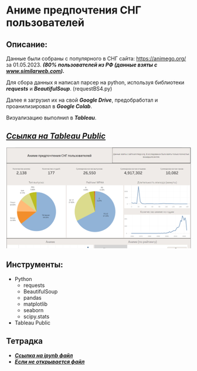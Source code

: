 # **Аниме предпочтения СНГ пользователей**

## **Описание**:


Данные были собраны с популярного в СНГ сайта: https://animego.org/ за 01.05.2023.  ***(80% пользователей из РФ (данные взяты с www.similarweb.com).***  

Для сбора данных я написал парсер на python, используя библиотеки ***requests*** и ***BeautifulSoup***. (requestBS4.py)

Далее я загрузил их на свой ***Google Drive***, предобработал и проанилизировал в ***Google Colab***.   

Визуализацию выполнил в ***Tableau***.

## [***Ссылка на Tableau Public***](https://public.tableau.com/app/profile/yaroslav3850/viz/anime_16844404584630/Dashboard1?publish=yes)

![graph](https://github.com/IaroslavLanskikh/Projects/blob/main/pet-projects/for_github.png?raw=true)

## **Инструменты:**
- Python
  - requests
  - BeautifulSoup
  - pandas
  - matplotlib
  - seaborn
  - scipy.stats
- Tableau Public

## **Тетрадка**
- [***Ссылка на ipynb файл***](https://github.com/IaroslavLanskikh/Projects/blob/8c882221a7e35f4035b9ede234d00c48e10cd364/pet-projects/parcing%20(2).ipynb)
- [***Если не открывается файл***](https://nbviewer.org/github/IaroslavLanskikh/Projects/blob/8c882221a7e35f4035b9ede234d00c48e10cd364/pet-projects/parcing%20%282%29.ipynb)
